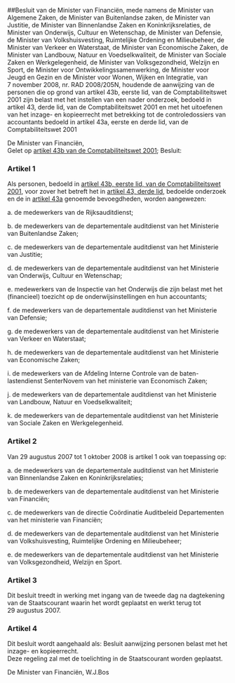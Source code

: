 <meta http-equiv='Content-Type' content='text/html; charset=utf-8' />

##Besluit van de Minister van Financiën, mede namens de Minister van Algemene Zaken, de Minister van Buitenlandse zaken, de Minister van Justitie, de Minister van Binnenlandse Zaken en Koninkrijksrelaties, de Minister van Onderwijs, Cultuur en Wetenschap, de Minister van Defensie, de Minister van Volkshuisvesting, Ruimtelijke Ordening en Milieubeheer, de Minister van Verkeer en Waterstaat, de Minister van Economische Zaken, de Minister van Landbouw, Natuur en Voedselkwaliteit, de Minister van Sociale Zaken en Werkgelegenheid, de Minister van Volksgezondheid, Welzijn en Sport, de Minister voor Ontwikkelingssamenwerking, de Minister voor Jeugd en Gezin en de Minister voor Wonen, Wijken en Integratie, van 7 november 2008, nr. RAD 2008/205N, houdende de aanwijzing van de personen die op grond van artikel 43b, eerste lid, van de Comptabiliteitswet 2001 zijn belast met het instellen van een nader onderzoek, bedoeld in artikel 43, derde lid, van de Comptabiliteitswet 2001 en met het uitoefenen van het inzage- en kopieerrecht met betrekking tot de controledossiers van accountants bedoeld in artikel 43a, eerste en derde lid, van de Comptabiliteitswet 2001

De Minister van Financiën,  
Gelet op [artikel 43b van de Comptabiliteitswet 2001](../../../../../../../../../../../wet/comptabiliteitswet/2001/BWBR0013891/README.md);
Besluit:    

### Artikel  1  

Als personen, bedoeld in [artikel 43b, eerste lid, van de Comptabiliteitswet 2001](../../../../../../../../../../../wet/comptabiliteitswet/2001/BWBR0013891/README.md), voor zover het betreft het in [artikel 43, derde lid](../../../../../../../../../../../wet/comptabiliteitswet/2001/BWBR0013891/README.md), bedoelde onderzoek en de in [artikel 43a](../../../../../../../../../../../wet/comptabiliteitswet/2001/BWBR0013891/README.md) genoemde bevoegdheden, worden aangewezen: 

a. de medewerkers van de Rijksauditdienst;  

b. de medewerkers van de departementale auditdienst van het Ministerie van Buitenlandse Zaken;  

c. de medewerkers van de departementale auditdienst van het Ministerie van Justitie;  

d. de medewerkers van de departementale auditdienst van het Ministerie van Onderwijs, Cultuur en Wetenschap;  

e. medewerkers van de Inspectie van het Onderwijs die zijn belast met het (financieel) toezicht op de onderwijsinstellingen en hun accountants;  

f. de medewerkers van de departementale auditdienst van het Ministerie van Defensie;  

g. de medewerkers van de departementale auditdienst van het Ministerie van Verkeer en Waterstaat;  

h. de medewerkers van de departementale auditdienst van het Ministerie van Economische Zaken;  

i. de medewerkers van de Afdeling Interne Controle van de baten-lastendienst SenterNovem van het ministerie van Economisch Zaken;  

j. de medewerkers van de departementale auditdienst van het Ministerie van Landbouw, Natuur en Voedselkwaliteit;  

k. de medewerkers van de departementale auditdienst van het Ministerie van Sociale Zaken en Werkgelegenheid.    

### Artikel  2  

Van 29 augustus 2007 tot 1 oktober 2008 is artikel 1 ook van toepassing op: 

a. de medewerkers van de departementale auditdienst van het Ministerie van Binnenlandse Zaken en Koninkrijksrelaties;  

b. de medewerkers van de departementale auditdienst van het Ministerie van Financiën;  

c. de medewerkers van de directie Coördinatie Auditbeleid Departementen van het ministerie van Financiën;  

d. de medewerkers van de departementale auditdienst van het Ministerie van Volkshuisvesting, Ruimtelijke Ordening en Milieubeheer;  

e. de medewerkers van de departementale auditdienst van het Ministerie van Volksgezondheid, Welzijn en Sport.    

### Artikel  3  

Dit besluit treedt in werking met ingang van de tweede dag na dagtekening van de Staatscourant waarin het wordt geplaatst en werkt terug tot 29 augustus 2007.  

### Artikel  4  

Dit besluit wordt aangehaald als: Besluit aanwijzing personen belast met het inzage- en kopieerrecht.  
Deze regeling zal met de toelichting in de Staatscourant worden geplaatst.  

De 
Minister van Financiën, 
W.J.Bos   
